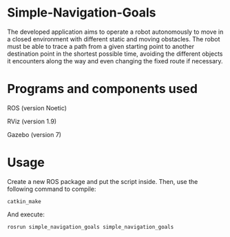 # Simple-Navigation-Goals
The developed application aims to operate a robot autonomously to move in a closed environment with different static and moving obstacles. The robot must be able to trace a path from a given starting point to another destination point in the shortest possible time, avoiding the different objects it encounters along the way and even changing the fixed route if necessary.
# Programs and components used
ROS (version Noetic)

RViz (version 1.9)

Gazebo (version 7)
# Usage
Create a new ROS package and put the script inside. Then, use the following command to compile:
```
catkin_make
```
And execute:
```
rosrun simple_navigation_goals simple_navigation_goals
```
